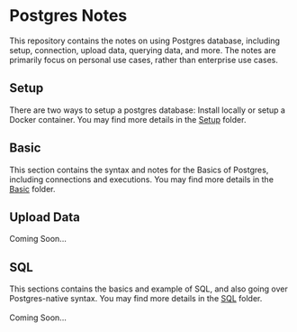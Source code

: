 # Postgres Notes
This repository contains the notes on using Postgres database, including setup, connection, upload data, querying data, and more. The notes are primarily focus on personal use cases, rather than enterprise use cases.

## Setup
There are two ways to setup a postgres database: Install locally or setup a Docker container. You may find more details in the [Setup](/Setup) folder.

## Basic
This section contains the syntax and notes for the Basics of Postgres, including connections and executions. You may find more details in the [Basic](/Basic) folder.

## Upload Data
Coming Soon...

## SQL
This sections contains the basics and example of SQL, and also going over Postgres-native syntax. You may find more details in the [SQL](/SQL) folder.
<br><br>
Coming Soon...